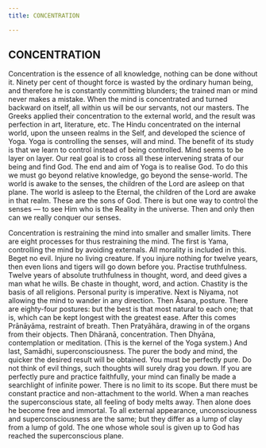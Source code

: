 ```yaml
---
title: CONCENTRATION

---
```





  

## CONCENTRATION

Concentration is the essence of all knowledge, nothing can be done
without it. Ninety per cent of thought force is wasted by the ordinary
human being, and therefore he is constantly committing blunders; the
trained man or mind never makes a mistake. When the mind is concentrated
and turned backward on itself, all within us will be our servants, not
our masters. The Greeks applied their concentration to the external
world, and the result was perfection in art, literature, etc. The Hindu
concentrated on the internal world, upon the unseen realms in the Self,
and developed the science of Yoga. Yoga is controlling the senses, will
and mind. The benefit of its study is that we learn to control instead
of being controlled. Mind seems to be layer on layer. Our real goal is
to cross all these intervening strata of our being and find God. The end
and aim of Yoga is to realise God. To do this we must go beyond relative
knowledge, go beyond the sense-world. The world is awake to the senses,
the children of the Lord are asleep on that plane. The world is asleep
to the Eternal, the children of the Lord are awake in that realm. These
are the sons of God. There is but one way to control the senses — to see
Him who is the Reality in the universe. Then and only then can we really
conquer our senses.

Concentration is restraining the mind into smaller and smaller limits.
There are eight processes for thus restraining the mind. The first is
Yama, controlling the mind by avoiding externals. All morality is
included in this. Beget no evil. Injure no living creature. If you
injure nothing for twelve years, then even lions and tigers will go down
before you. Practise truthfulness. Twelve years of absolute truthfulness
in thought, word, and deed gives a man what he wills. Be chaste in
thought, word, and action. Chastity is the basis of all religions.
Personal purity is imperative. Next is Niyama, not allowing the mind to
wander in any direction. Then Âsana, posture. There are eighty-four
postures: but the best is that most natural to each one; that is, which
can be kept longest with the greatest ease. After this comes Prānāyāma,
restraint of breath. Then Pratyāhāra, drawing in of the organs from
their objects. Then Dhāranā, concentration. Then Dhyāna, contemplation
or meditation. (This is the kernel of the Yoga system.) And last,
Samādhi, superconsciousness. The purer the body and mind, the quicker
the desired result will be obtained. You must be perfectly pure. Do not
think of evil things, such thoughts will surely drag you down. If you
are perfectly pure and practice faithfully, your mind can finally be
made a searchlight of infinite power. There is no limit to its scope.
But there must be constant practice and non-attachment to the world.
When a man reaches the superconscious state, all feeling of body melts
away. Then alone does he become free and immortal. To all external
appearance, unconsciousness and superconsciousness are the same; but
they differ as a lump of clay from a lump of gold. The one whose whole
soul is given up to God has reached the superconscious plane.


